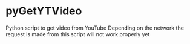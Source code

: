 # pyGetYTVideo

Python script to get video from YouTube
Depending on the network the request is made from this script will not work properly yet
